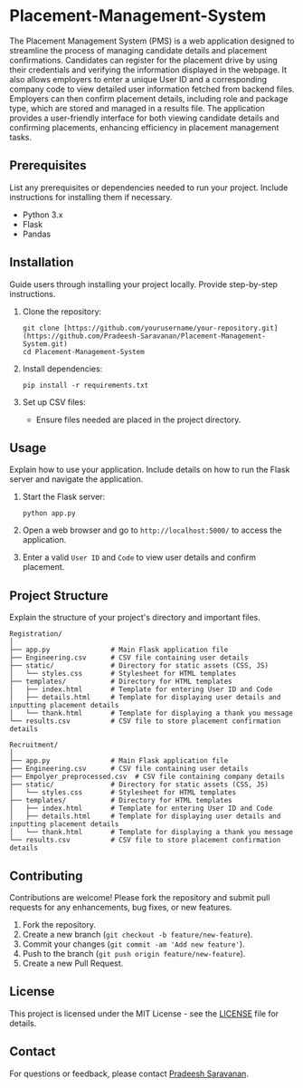 # Placement-Management-System

The Placement Management System (PMS) is a web application designed to streamline the process of managing candidate details and placement confirmations. Candidates can register for the placement drive by using their credentials and verifying the information displayed in the webpage. It also allows employers to enter a unique User ID and a corresponding company code to view detailed user information fetched from backend files. Employers can then confirm placement details, including role and package type, which are stored and managed in a results file. The application provides a user-friendly interface for both viewing candidate details and confirming placements, enhancing efficiency in placement management tasks.


## Prerequisites

List any prerequisites or dependencies needed to run your project. Include instructions for installing them if necessary.

- Python 3.x
- Flask
- Pandas

## Installation

Guide users through installing your project locally. Provide step-by-step instructions.

1. Clone the repository:
   ```
   git clone [https://github.com/yourusername/your-repository.git](https://github.com/Pradeesh-Saravanan/Placement-Management-System.git)
   cd Placement-Management-System
   ```

2. Install dependencies:
   ```
   pip install -r requirements.txt
   ```

3. Set up CSV files:
   - Ensure files needed are placed in the project directory.

## Usage

Explain how to use your application. Include details on how to run the Flask server and navigate the application.

1. Start the Flask server:
   ```
   python app.py
   ```

2. Open a web browser and go to `http://localhost:5000/` to access the application.

3. Enter a valid `User ID` and `Code` to view user details and confirm placement.

## Project Structure

Explain the structure of your project's directory and important files.

```
Registration/
│
├── app.py               # Main Flask application file
├── Engineering.csv      # CSV file containing user details
├── static/              # Directory for static assets (CSS, JS)
│   └── styles.css       # Stylesheet for HTML templates
├── templates/           # Directory for HTML templates
│   ├── index.html       # Template for entering User ID and Code
│   ├── details.html     # Template for displaying user details and inputting placement details
│   └── thank.html       # Template for displaying a thank you message
└── results.csv          # CSV file to store placement confirmation details
```
```
Recruitment/
│
├── app.py               # Main Flask application file
├── Engineering.csv      # CSV file containing user details
├── Empolyer_preprocessed.csv  # CSV file containing company details
├── static/              # Directory for static assets (CSS, JS)
│   └── styles.css       # Stylesheet for HTML templates
├── templates/           # Directory for HTML templates
│   ├── index.html       # Template for entering User ID and Code
│   ├── details.html     # Template for displaying user details and inputting placement details
│   └── thank.html       # Template for displaying a thank you message
└── results.csv          # CSV file to store placement confirmation details
```

## Contributing

Contributions are welcome! Please fork the repository and submit pull requests for any enhancements, bug fixes, or new features.

1. Fork the repository.
2. Create a new branch (`git checkout -b feature/new-feature`).
3. Commit your changes (`git commit -am 'Add new feature'`).
4. Push to the branch (`git push origin feature/new-feature`).
5. Create a new Pull Request.

## License

This project is licensed under the MIT License - see the [LICENSE](LICENSE) file for details.

## Contact

For questions or feedback, please contact [Pradeesh Saravanan](mailto:pradeeshpradeesh7040@gmail.com).
